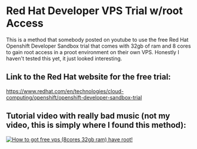 # Red Hat Developer VPS Trial w/root Access

This is a method that somebody posted on youtube to use the free Red Hat Openshift Developer Sandbox trial that comes with 32gb of ram and 8 cores to gain root access in a proot environment on their own VPS. Honestly I haven't tested this yet, it just looked interesting.


## Link to the Red Hat website for the free trial:

https://www.redhat.com/en/technologies/cloud-computing/openshift/openshift-developer-sandbox-trial


## Tutorial video with really bad music (not my video, this is simply where I found this method):

[![How to got free vps (8cores 32gb ram) have root!](https://img.youtube.com/vi/-Syaqo-Em_U/0.jpg)](https://www.youtube.com/watch?v=-Syaqo-Em_U)

